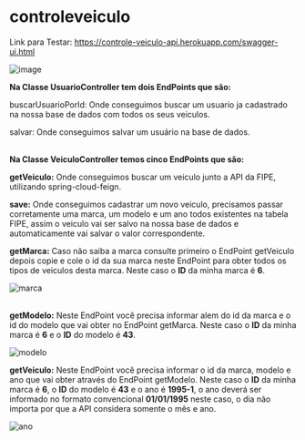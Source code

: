 # controleveiculo

Link para Testar: https://controle-veiculo-api.herokuapp.com/swagger-ui.html

![image](https://user-images.githubusercontent.com/47534815/123556491-ed6bda00-d761-11eb-90cb-c075b7c10965.png)

<b>Na Classe UsuarioController tem dois EndPoints que são:</b>

buscarUsuarioPorId: Onde conseguimos buscar um usuario ja cadastrado na nossa base de dados com todos os seus veiculos.

salvar: Onde conseguimos salvar um usuário na base de dados.</br></br>

<b>Na Classe VeiculoController temos cinco EndPoints que são:</b>
 
<b>getVeiculo:</b> Onde conseguimos buscar um veiculo junto a API da FIPE, utilizando spring-cloud-feign.

<b>save:</b> Onde conseguimos cadastrar um novo veiculo, precisamos passar corretamente uma marca, um modelo e um ano todos existentes na tabela FIPE, assim o veiculo vai ser salvo na nossa base de dados e automaticamente vai salvar o valor correspondente.

<b>getMarca:</b> Caso não saiba a marca consulte primeiro o EndPoint getVeiculo depois copie e cole o id da sua marca neste EndPoint para obter todos os tipos de veiculos desta marca. Neste caso o <b>ID</b> da minha marca é <b>6</b>.

![marca](https://user-images.githubusercontent.com/47534815/123643986-57848d80-d7fb-11eb-8a6f-6c5a70d1c2db.png)</br></br>


<b>getModelo:</b> Neste EndPoint você precisa informar alem do id da marca e o id do modelo que vai obter no EndPoint getMarca. Neste caso o <b>ID</b> da minha marca é <b>6</b> e o <b>ID</b> do modelo é <b>43</b>.

![modelo](https://user-images.githubusercontent.com/47534815/123644478-cc57c780-d7fb-11eb-933a-e1c63bda07f4.png)


<b>getVeiculo:</b> Neste EndPoint você precisa informar o id da marca, modelo e ano que vai obter através do EndPoint getModelo. Neste caso o <b>ID</b> da minha marca é <b>6</b>, o <b>ID</b> do modelo é <b>43</b> e o ano é <b>1995-1</b>, o ano deverá ser informado no formato convencional <b>01/01/1995</b> neste caso, o dia não importa por que a API considera somente o mês e ano.

![ano](https://user-images.githubusercontent.com/47534815/123645161-77688100-d7fc-11eb-9b86-c6a48eff1c5b.png)

